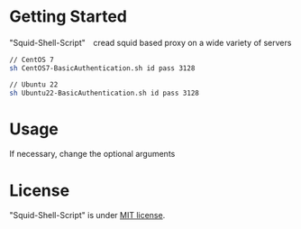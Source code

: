 # Getting Started
 "Squid-Shell-Script"　cread squid based proxy on a wide variety of servers
 
```bash
// CentOS 7
sh CentOS7-BasicAuthentication.sh id pass 3128

// Ubuntu 22
sh Ubuntu22-BasicAuthentication.sh id pass 3128
```

# Usage
If necessary, change the optional arguments

# License
"Squid-Shell-Script" is under [MIT license](https://en.wikipedia.org/wiki/MIT_License).
 